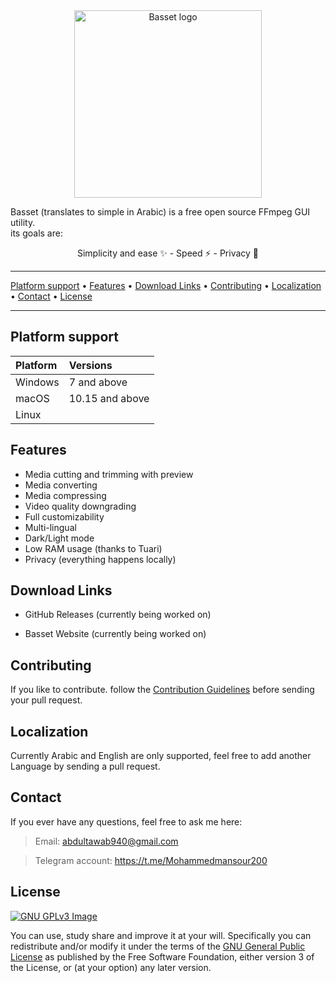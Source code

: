 <center>
 <img alt="Basset logo" width=300 src="https://raw.githubusercontent.com/mohammadmansour200/basset/main/public/appIcon.png">
</center>

Basset (translates to simple in Arabic) is a free open source FFmpeg GUI utility.
<br/>
its goals are:

<center>
Simplicity and ease ✨ - Speed ⚡ - Privacy 🔏
</center>

<hr><a href="#platform-support">Platform support</a> &bull; <a href="#features">Features</a> &bull; <a href="#download-links">Download Links</a> &bull; <a href="#contributing">Contributing</a> &bull; <a href="#localization">Localization</a> &bull; <a href="#contact">Contact</a> &bull; <a href="#license">License</a></p>
<hr>

## Platform support

| Platform | Versions        |
| :------- | :-------------- |
| Windows  | 7 and above     |
| macOS    | 10.15 and above |
| Linux    |

## Features

- Media cutting and trimming with preview
- Media converting
- Media compressing
- Video quality downgrading
- Full customizability
- Multi-lingual
- Dark/Light mode
- Low RAM usage (thanks to Tuari)
- Privacy (everything happens locally)

## Download Links

- GitHub Releases (currently being worked on)

- Basset Website (currently being worked on)

## Contributing

If you like to contribute. follow the [Contribution Guidelines](https://github.com/mohammadmansour200/basset/blob/development/CONTRIBUTING.md) before sending your pull request.

## Localization

Currently Arabic and English are only supported, feel free to add another Language by sending a pull request.

## Contact

If you ever have any questions, feel free to ask me here:

> Email: abdultawab940@gmail.com

> Telegram account: https://t.me/Mohammedmansour200

## License

[![GNU GPLv3 Image](https://www.gnu.org/graphics/gplv3-127x51.png)](https://www.gnu.org/licenses/gpl-3.0.html)

You can use, study share and improve it at your
will. Specifically you can redistribute and/or modify it under the terms of the
[GNU General Public License](https://www.gnu.org/licenses/gpl-3.0.html) as
published by the Free Software Foundation, either version 3 of the License, or
(at your option) any later version.
